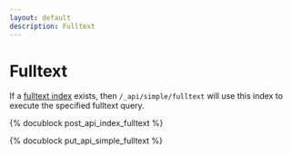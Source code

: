 ```yaml
---
layout: default
description: Fulltext
---
```

Fulltext
========

If a [fulltext index](../appendix-glossary.html#fulltext-index) exists, then
`/_api/simple/fulltext` will use this index to execute the specified fulltext query.

<!-- js/actions/api-index.js -->
{% docublock post_api_index_fulltext %}

<!-- js/actions/api-index.js -->
{% docublock put_api_simple_fulltext %}
